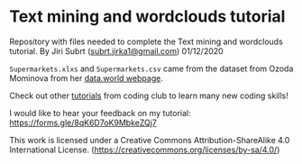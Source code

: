 # Text mining and wordclouds tutorial 
Repository with files needed to complete the Text mining and wordclouds tutorial.
By Jiri Subrt (subrt.jirka1@gmail.com)
01/12/2020

```Supermarkets.xlxs``` and ```Supermarkets.csv``` came from the dataset from Ozoda Mominova from her [data.world webpage](https://data.world/ozoda/tweets-about-uk-supermarkets).

Check out other [tutorials](https://ourcodingclub.github.io/workshop/) from coding club to learn many new coding skills!

I would like to hear your feedback on my tutorial: https://forms.gle/8qK6D7oK9MbkeZQj7

This work is licensed under a Creative Commons Attribution-ShareAlike 4.0 International License. (https://creativecommons.org/licenses/by-sa/4.0/)
